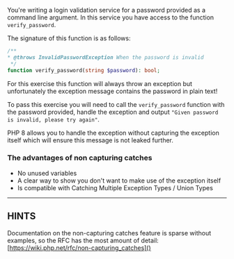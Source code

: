You're writing a login validation service for a password provided as a command line argument. In this service you have access to the function `verify_password`. 

The signature of this function is as follows: 

```php
/**
* @throws InvalidPasswordException When the password is invalid
 */
function verify_password(string $password): bool;
```

For this exercise this function will always throw an exception but unfortunately the exception message contains the password in plain text!

To pass this exercise you will need to call the `verify_password` function with the password provided, handle the exception and output `"Given password is invalid, please try again"`. 

PHP 8 allows you to handle the exception without capturing the exception itself which will ensure this message is not leaked further.

### The advantages of non capturing catches

* No unused variables
* A clear way to show you don't want to make use of the exception itself
* Is compatible with Catching Multiple Exception Types / Union Types 

----------------------------------------------------------------------
## HINTS

Documentation on the non-capturing catches feature is sparse without examples, so the RFC has the most amount of detail:
[https://wiki.php.net/rfc/non-capturing_catches]()
